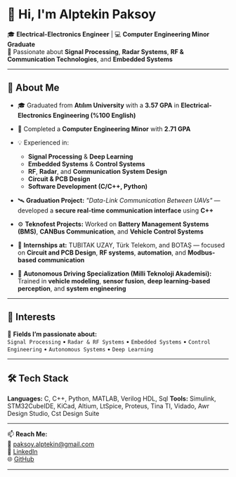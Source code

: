 # 👋 Hi, I'm Alptekin Paksoy  

🎓 **Electrical-Electronics Engineer** | 💻 **Computer Engineering Minor Graduate**  
🔬 Passionate about **Signal Processing**, **Radar Systems**, **RF & Communication Technologies**, and **Embedded Systems**  

---

## 🚀 About Me  

- 🎓 Graduated from **Atılım University** with a **3.57 GPA** in **Electrical-Electronics Engineering (%100 English)**  
- 🎯 Completed a **Computer Engineering Minor** with **2.71 GPA**  
- 💡 Experienced in:
  - **Signal Processing** & **Deep Learning**  
  - **Embedded Systems** & **Control Systems**  
  - **RF**, **Radar**, and **Communication System Design**  
  - **Circuit & PCB Design**  
  - **Software Development (C/C++, Python)**  

- 🛰️ **Graduation Project:** *"Data-Link Communication Between UAVs"* — developed a **secure real-time communication interface** using **C++**  
- ⚙️ **Teknofest Projects:** Worked on **Battery Management Systems (BMS)**, **CANBus Communication**, and **Vehicle Control Systems**  
- 🧭 **Internships at:** TUBITAK UZAY, Türk Telekom, and BOTAŞ — focused on **Circuit and PCB Design**, **RF systems**, **automation**, and **Modbus-based communication**  
- 🤖 **Autonomous Driving Specialization (Milli Teknoloji Akademisi):** Trained in **vehicle modeling**, **sensor fusion**, **deep learning-based perception**, and **system engineering**

---

## 🧠 Interests  

💬 **Fields I’m passionate about:**  
`Signal Processing` • `Radar & RF Systems` • `Embedded Systems` • `Control Engineering` • `Autonomous Systems` • `Deep Learning`  

---

## 🛠️ Tech Stack  

**Languages:** C, C++, Python, MATLAB, Verilog HDL, Sql
**Tools:** Simulink, STM32CubeIDE, KiCad, Altium, LtSpice, Proteus, Tina TI, Vidado, Awr Design Studio, Cst Design Suite

---

📫 **Reach Me:**  
📧 [paksoy.alptekin@gmail.com](mailto:paksoy.alptekin@gmail.com)  
🔗 [LinkedIn](https://www.linkedin.com/in/alptekin-paksoy/)  
🌐 [GitHub](https://github.com/AlptekinPaksoy)  

---

